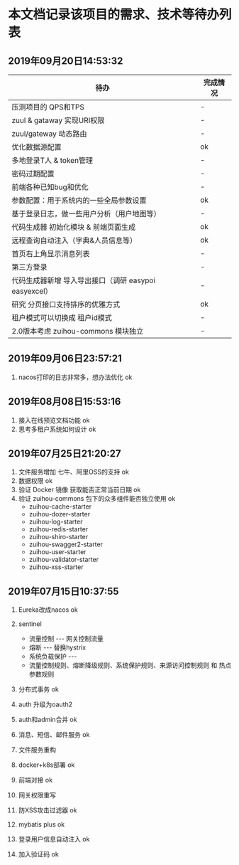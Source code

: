 # 本文档记录该项目的需求、技术等待办列表

## 2019年09月20日14:53:32
| 待办 | 完成情况 |
|---|---|
| 压测项目的 QPS和TPS  | - | 
| zuul & gataway 实现URI权限 | - | 
| zuul/gateway 动态路由  | - | 
| 优化数据源配置   | ok | 
| 多地登录T人 & token管理 | - | 
| 密码过期配置 | - | 
| 前端各种已知bug和优化 | - | 
| 参数配置：用于系统内的一些全局参数设置 | ok | 
| 基于登录日志，做一些用户分析（用户地图等） | - | 
| 代码生成器 初始化模块 & 前端页面生成 | ok | 
| 远程查询自动注入（字典&人员信息等） | ok | 
| 首页右上角显示消息列表 | - | 
| 第三方登录 | - | 
| 代码生成器新增 导入导出接口（调研 easypoi easyexcel） | - | 
| 研究 分页接口支持排序的优雅方式 | ok | 
| 租户模式可以切换成 租户id模式 | - | 
| 2.0版本考虑 zuihou-commons 模块独立 | - | 


## 2019年09月06日23:57:21
1. nacos打印的日志非常多，想办法优化                  ok

## 2019年08月08日15:53:16
1. 接入在线预览文档功能                              ok              
2. 思考多租户系统如何设计                            ok             

## 2019年07月25日21:20:27
1. 文件服务增加 七牛、阿里OSS的支持                    ok
2. 数据权限                                         ok
3. 验证 Docker 镜像 获取能否正常当前日期               ok
4. 验证 zuihou-commons 包下的众多组件能否独立使用      ok
    - zuihou-cache-starter
    - zuihou-dozer-starter
    - zuihou-log-starter
    - zuihou-redis-starter
    - zuihou-shiro-starter
    - zuihou-swagger2-starter
    - zuihou-user-starter
    - zuihou-validator-starter
    - zuihou-xss-starter

## 2019年07月15日10:37:55
1. Eureka改成nacos     ok   
2. sentinel            
    - 流量控制 --- 网关控制流量
    - 熔断 ---  替换hystrix
    - 系统负载保护 ---  
    - 流量控制规则、熔断降级规则、系统保护规则、来源访问控制规则 和 热点参数规则
    
3. 分布式事务           ok
4. auth 升级为oauth2      
5. auth和admin合并      ok
6. 消息、短信、邮件服务   ok       
7. 文件服务重构          
8. docker+k8s部署       ok
9. 前端对接              ok   
10. 网关权限重写           
11. 防XSS攻击过滤器        ok
12. mybatis plus         ok
13. 登录用户信息自动注入    ok
14. 加入验证码             ok 
